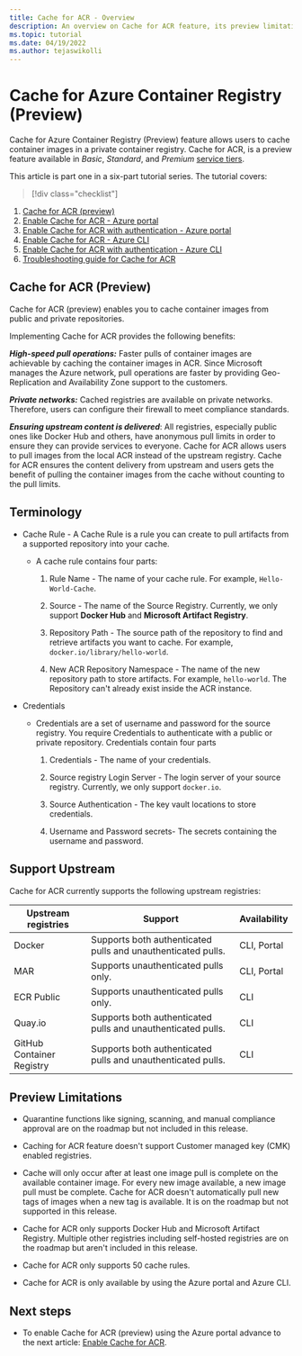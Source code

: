 ```yaml
---
title: Cache for ACR - Overview
description: An overview on Cache for ACR feature, its preview limitations and benefits of enabling the feature in your Registry.
ms.topic: tutorial
ms.date: 04/19/2022
ms.author: tejaswikolli
---
```

# Cache for Azure Container Registry (Preview)

Cache for Azure Container Registry (Preview) feature allows users to cache container images in a private container registry. Cache for ACR, is a preview feature available in *Basic*, *Standard*, and *Premium* [service tiers](container-registry-skus.md).

This article is part one in a six-part tutorial series. The tutorial covers:

> [!div class="checklist"]
1. [Cache for ACR (preview)](tutorial-registry-cache.md) 
2. [Enable Cache for ACR - Azure portal](tutorial-enable-registry-cache.md)
3. [Enable Cache for ACR with authentication - Azure portal](tutorial-enable-registry-cache-auth.md)
4. [Enable Cache for ACR - Azure CLI](tutorial-enable-registry-cache-cli.md)
5. [Enable Cache for ACR with authentication - Azure CLI](tutorial-enable-registry-cache-auth-cli.md)
6. [Troubleshooting guide for Cache for ACR](tutorial-troubleshoot-registry-cache.md)

## Cache for ACR (Preview)

Cache for ACR (preview) enables you to cache container images from public and private repositories. 

Implementing Cache for ACR provides the following benefits:

***High-speed pull operations:*** Faster pulls of container images are achievable by caching the container images in ACR. Since Microsoft manages the Azure network, pull operations are faster by providing Geo-Replication and Availability Zone support to the customers.

***Private networks:*** Cached registries are available on private networks. Therefore, users can configure their firewall to meet compliance standards. 

***Ensuring upstream content is delivered***: All registries, especially public ones like Docker Hub and others, have anonymous pull limits in order to ensure they can provide services to everyone. Cache for ACR allows users to pull images from the local ACR instead of the upstream registry. Cache for ACR ensures the content delivery from upstream and users gets the benefit of pulling the container images from the cache without counting to the pull limits.
 
## Terminology 

- Cache Rule - A Cache Rule is a rule you can create to pull artifacts from a supported repository into your cache.
    -   A cache rule contains four parts:
        
        1. Rule Name - The name of your cache rule. For example, `Hello-World-Cache`.

        2. Source - The name of the Source Registry. Currently, we only support **Docker Hub** and **Microsoft Artifact Registry**. 

        3. Repository Path - The source path of the repository to find and retrieve artifacts you want to cache. For example, `docker.io/library/hello-world`.

        4. New ACR Repository Namespace - The name of the new repository path to store artifacts. For example, `hello-world`. The Repository can't already exist inside the ACR instance. 

- Credentials
    - Credentials are a set of username and password for the source registry. You require Credentials to authenticate with a public or private repository. Credentials contain four parts

        1. Credentials  - The name of your credentials.

        2. Source registry Login Server - The login server of your source registry. Currently, we only support `docker.io`. 

        3. Source Authentication - The key vault locations to store credentials. 
        
        4. Username and Password secrets- The secrets containing the username and password. 

## Support Upstream

Cache for ACR currently supports the following upstream registries:

| Upstream registries       | Support                                                      | Availability |
| ------------------------- | ------------------------------------------------------------ | ------------ |
| Docker                    | Supports both authenticated pulls and unauthenticated pulls. | CLI, Portal  |
| MAR                       | Supports unauthenticated pulls only.                         | CLI, Portal  |
| ECR Public                | Supports unauthenticated pulls only.                         | CLI          |
| Quay.io                   | Supports both authenticated pulls and unauthenticated pulls. | CLI          |
| GitHub Container Registry | Supports both authenticated pulls and unauthenticated pulls. | CLI          |

## Preview Limitations

- Quarantine functions like signing, scanning, and manual compliance approval are on the roadmap but not included in this release.

- Caching for ACR feature doesn't support Customer managed key (CMK) enabled registries.

- Cache will only occur after at least one image pull is complete on the available container image. For every new image available, a new image pull must be complete. Cache for ACR doesn't automatically pull new tags of images when a new tag is available. It is on the roadmap but not supported in this release. 

-  Cache for ACR only supports Docker Hub and Microsoft Artifact Registry. Multiple other registries  including self-hosted registries are on the roadmap but aren't included in this release.

- Cache for ACR only supports 50 cache rules.

- Cache for ACR is only available by using the Azure portal and Azure CLI.  

## Next steps

* To enable Cache for ACR (preview) using the Azure portal advance to the next article: [Enable Cache for ACR](tutorial-enable-registry-cache.md).

<!-- LINKS - External -->

[docker-rate-limit]:https://aka.ms/docker-rate-limit
